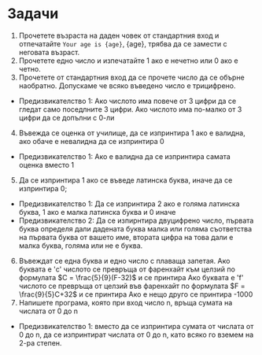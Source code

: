# Задачи
1. Прочетете възраста на даден човек от стандартния вход и отпечатайте `Your age is {age}`, {age}, трябва да се замести с неговата възраст.
2. Прочетете едно число и изпечатайте 1 ако е нечетно или 0 ако е четно.
3. Прочетете от стандартния вход да се прочете число да се обърне наобратно. Допускаме че всяко въведено число е трицифрено.
- Предизвикателство 1: Ако числото има повече от 3 цифри да се гледат само поседлните 3 цифри. Ако числото има по-малко от 3 цифри да се допълни с 0-ли
4. Въвежда се оценка от училище, да се изпринтира 1 ако е валидна, ако обаче е невалидна да се изпринтира 0
- Предизвикателство 1: Ако е валидна да се изпринтира самата оценка вместо 1
5. Да се изпринтира 1 ако се въведе латинска буква, иначе да се изпринтира 0;
- Предизвикателство 1: Да се изпринтира 2 ако е голяма латинска буква, 1 ако е малка латинска буква и 0 иначе
- Предизвикателство 2: Да се изпирнтира двуцифрено число, първата буква определя дали дадената буква малка или голяма съответства на първата буква от вашето име, втората цифра на това дали е малка буква, голяма или не е буква.
6. Въвеждат се една буква и едно число с плаваща запетая.
Ако буквата е 'c' числото се превръща от фаренхайт към целзий по формулата $C = \frac{5}{9}(F-32)$ и се принтира
Ако буквата е 'f' числото се превръща от целзий във фаренхайт по формулата $F = \frac{9}{5}C+32$ и се принтира
Ако е нещо друго се принтира -1000
7. Напишете програма, която при вход число n, връща сумата на числата от 0 до n
- Предизвикателство 1: вместо да се изпринтира сумата от числата от 0 до n, да се изпринтират числата от 0 до n, като всяко го вземем на 2-ра степен.
